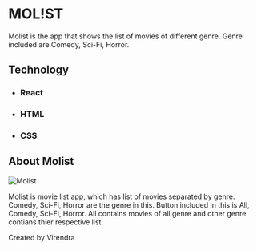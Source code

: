# MOL!ST

Molist is the app that shows the list of movies of different genre. Genre included are Comedy, Sci-Fi, Horror.

## Technology

- ### React
- ### HTML
- ### CSS

## About Molist

![Molist]("/molist_ss.png")

Molist is movie list app, which has list of movies separated by genre. Comedy, Sci-Fi, Horror are the genre in this. Button included in this is All, Comedy, Sci-Fi, Horror. All contains movies of all genre and other genre contians thier respective list.

Created by Virendra
